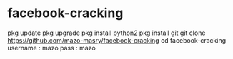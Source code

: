 # facebook-cracking
pkg update
pkg upgrade
pkg install python2
pkg install git
git clone https://github.com/mazo-masry/facebook-cracking
cd facebook-cracking
username : mazo
pass : mazo
